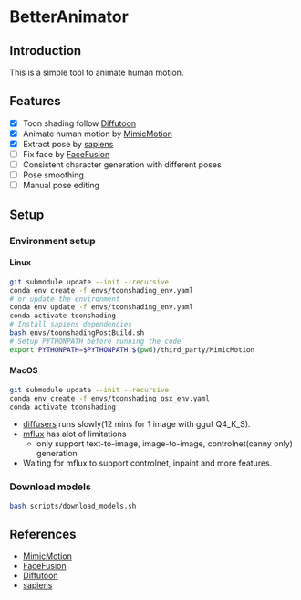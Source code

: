 # BetterAnimator

## Introduction

This is a simple tool to animate human motion.

## Features

- [x] Toon shading follow [Diffutoon](https://ecnu-cilab.github.io/DiffutoonProjectPage/)
- [x] Animate human motion by [MimicMotion](https://github.com/Tencent/MimicMotion)
- [x] Extract pose by [sapiens](https://github.com/facebookresearch/sapiens)
- [ ] Fix face by [FaceFusion](https://github.com/facefusion/facefusion)
- [ ] Consistent character generation with different poses
- [ ] Pose smoothing
- [ ] Manual pose editing

## Setup

### Environment setup

#### Linux

```bash
git submodule update --init --recursive
conda env create -f envs/toonshading_env.yaml
# or update the environment
conda env update -f envs/toonshading_env.yaml
conda activate toonshading
# Install sapiens dependencies
bash envs/toonshadingPostBuild.sh
# Setup PYTHONPATH before running the code
export PYTHONPATH=$PYTHONPATH:$(pwd)/third_party/MimicMotion
```

#### MacOS

```bash
git submodule update --init --recursive
conda env create -f envs/toonshading_osx_env.yaml
conda activate toonshading
```
* [diffusers](https://github.com/huggingface/diffusers) runs slowly(12 mins for 1 image with gguf Q4_K_S).
* [mflux](https://github.com/filipstrand/mflux) has alot of limitations
    * only support text-to-image, image-to-image, controlnet(canny only) generation
* Waiting for mflux to support controlnet, inpaint and more features.

### Download models

```bash
bash scripts/download_models.sh
```



## References

- [MimicMotion](https://github.com/Tencent/MimicMotion)
- [FaceFusion](https://github.com/facefusion/facefusion)
- [Diffutoon](https://ecnu-cilab.github.io/DiffutoonProjectPage/)
- [sapiens](https://github.com/facebookresearch/sapiens)